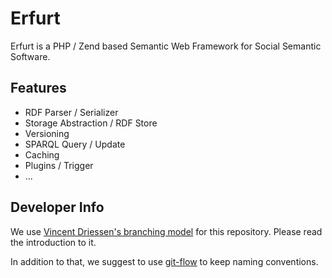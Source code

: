 # Erfurt

Erfurt is a PHP / Zend based Semantic Web Framework for Social Semantic Software.

## Features

* RDF Parser / Serializer
* Storage Abstraction / RDF Store
* Versioning
* SPARQL Query / Update
* Caching
* Plugins / Trigger
* ...

## Developer Info

We use [Vincent Driessen's branching model](http://nvie.com/posts/a-successful-git-branching-model/) for this repository.
Please read the introduction to it.

In addition to that, we suggest to use [git-flow](https://github.com/nvie/gitflow) to keep naming conventions.


